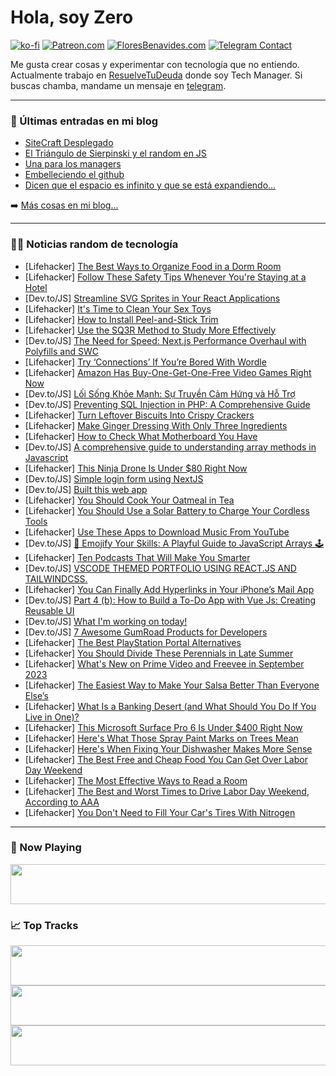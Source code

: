 # Hola, soy Zero

[![ko-fi](https://ko-fi.com/img/githubbutton_sm.svg)](https://ko-fi.com/J3J4N0LUK)
[![Patreon.com](https://img.shields.io/endpoint.svg?url=https%3A%2F%2Fshieldsio-patreon.vercel.app%2Fapi%3Fusername%3Dzerodragon%26type%3Dpatrons&style=for-the-badge)](https://patreon.com/zerodragon)
[![FloresBenavides.com](https://img.shields.io/website?down_message=oops&label=MiBlog&style=for-the-badge&up_message=online&url=https%3A%2F%2Ffloresbenavides.com)](https://floresbenavides.com)
[![Telegram Contact](https://img.shields.io/badge/escr%C3%ADbeme-ZeroDragon-%2326A5E4?style=for-the-badge&logo=telegram)](https://t.me/zerodragon)

Me gusta crear cosas y experimentar con tecnología que no entiendo.
Actualmente trabajo en [ResuelveTuDeuda](http://github.com/resuelve) donde soy Tech Manager.
Si buscas chamba, mandame un mensaje en [telegram](https://t.me/zerodragon).

---

### 📕 Últimas entradas en mi blog
<!-- BLOG-POST-LIST:START -->
- [SiteCraft Desplegado](https://floresbenavides.com/sitecraft-desplegado/)
- [El Triángulo de Sierpinski y el random en JS](https://floresbenavides.com/el-triangulo-de-sierpinski-y-el-random-en-js/)
- [Una para los managers](https://floresbenavides.com/una-para-los-managers/)
- [Embelleciendo el github](https://floresbenavides.com/embelleciendo-el-github/)
- [Dicen que el espacio es infinito y que se está expandiendo…](https://floresbenavides.com/dicen-que-el-espacio-es-infinito-y-que-se-esta-expandiendo/)
<!-- BLOG-POST-LIST:END -->

➡️ [Más cosas en mi blog...](https://floresbenavides.com)

---

### 👨‍💻 Noticias random de tecnología
<!-- TECH-POSTS:START -->
- [Lifehacker] [The Best Ways to Organize Food in a Dorm Room](https://lifehacker.com/the-best-ways-to-organize-food-in-a-dorm-room-1850780610?utm_source=regular)
- [Lifehacker] [Follow These Safety Tips Whenever You&#39;re Staying at a Hotel](https://lifehacker.com/follow-these-safety-tips-whenever-youre-staying-at-a-ho-1850780570?utm_source=regular)
- [Dev.to/JS] [Streamline SVG Sprites in Your React Applications](https://dev.to/simprl/streamline-svg-sprites-in-your-react-applications-37c)
- [Lifehacker] [It&#39;s Time to Clean Your Sex Toys](https://lifehacker.com/how-to-clean-your-sex-toys-1848691835?utm_source=regular)
- [Lifehacker] [How to Install Peel-and-Stick Trim](https://lifehacker.com/how-to-install-peel-and-stick-trim-1850779445?utm_source=regular)
- [Lifehacker] [Use the SQ3R Method to Study More Effectively](https://lifehacker.com/use-the-sq3r-method-to-study-more-effectively-1850780175?utm_source=regular)
- [Dev.to/JS] [The Need for Speed: Next.js Performance Overhaul with Polyfills and SWC](https://dev.to/kanav/the-need-for-speed-nextjs-performance-overhaul-with-polyfills-and-swc-49g4)
- [Lifehacker] [Try ‘Connections’ If You’re Bored With Wordle](https://lifehacker.com/how-to-play-connections-1850534478?utm_source=regular)
- [Lifehacker] [Amazon Has Buy-One-Get-One-Free Video Games Right Now](https://lifehacker.com/amazon-has-buy-one-get-one-free-video-games-right-now-1850780431?utm_source=regular)
- [Dev.to/JS] [Lối Sống Khỏe Mạnh: Sự Truyền Cảm Hứng và Hỗ Trợ](https://dev.to/emeovat/loi-song-khoe-manh-su-truyen-cam-hung-va-ho-tro-3amm)
- [Dev.to/JS] [Preventing SQL Injection in PHP: A Comprehensive Guide](https://dev.to/iamcymentho/preventing-sql-injection-in-php-a-comprehensive-guide-1l)
- [Lifehacker] [Turn Leftover Biscuits Into Crispy Crackers](https://lifehacker.com/turn-leftover-biscuits-into-crispy-crackers-1850779992?utm_source=regular)
- [Lifehacker] [Make Ginger Dressing With Only Three Ingredients](https://lifehacker.com/this-ginger-dressing-tastes-exactly-like-it-came-from-a-1827997044?utm_source=regular)
- [Lifehacker] [How to Check What Motherboard You Have](https://lifehacker.com/how-to-check-what-motherboard-you-have-1850776539?utm_source=regular)
- [Dev.to/JS] [A comprehensive guide to understanding array methods in Javascript](https://dev.to/isreal/a-comprehensive-guide-to-understanding-array-methods-in-javascript-lgd)
- [Lifehacker] [This Ninja Drone Is Under $80 Right Now](https://lifehacker.com/this-ninja-drone-is-under-80-right-now-1850770873?utm_source=regular)
- [Dev.to/JS] [Simple login form using NextJS](https://dev.to/kssaiteja/simple-login-form-using-nextjs-1hdg)
- [Dev.to/JS] [Built this web app](https://dev.to/18xdeveloper/built-this-web-app-3122)
- [Lifehacker] [You Should Cook Your Oatmeal in Tea](https://lifehacker.com/you-should-cook-oatmeal-in-your-morning-cup-of-tea-1849631713?utm_source=regular)
- [Lifehacker] [You Should Use a Solar Battery to Charge Your Cordless Tools](https://lifehacker.com/you-should-use-a-solar-battery-to-charge-your-cordless-1850779413?utm_source=regular)
- [Lifehacker] [Use These Apps to Download Music From YouTube](https://lifehacker.com/how-to-download-music-from-youtube-1850779521?utm_source=regular)
- [Dev.to/JS] [🌟 Emojify Your Skills: A Playful Guide to JavaScript Arrays 🕹️](https://dev.to/mike-at-redspace/emojify-your-array-skills-mastering-javascript-methods-3ga9)
- [Lifehacker] [Ten Podcasts That Will Make You Smarter](https://lifehacker.com/podcasts-that-will-make-you-smarter-1850777961?utm_source=regular)
- [Dev.to/JS] [VSCODE THEMED PORTFOLIO USING REACT.JS AND TAILWINDCSS.](https://dev.to/manavss/vscode-themed-portfolio-3bl7)
- [Lifehacker] [You Can Finally Add Hyperlinks in Your iPhone’s Mail App](https://lifehacker.com/you-can-finally-add-hyperlinks-in-your-iphone-s-mail-ap-1850779455?utm_source=regular)
- [Dev.to/JS] [Part 4 &lpar;b&rpar;: How to Build a To-Do App with Vue Js: Creating Reusable UI](https://dev.to/miracool/part-4-b-how-to-build-a-to-do-app-with-vue-js-creating-reusable-ui-5en8)
- [Dev.to/JS] [What I&#39;m working on today!](https://dev.to/olacoder/what-im-working-on-today-4d52)
- [Dev.to/JS] [7 Awesome GumRoad Products for Developers](https://dev.to/surajondev/7-awesome-gumroad-products-for-developers-2fk9)
- [Lifehacker] [The Best PlayStation Portal Alternatives](https://lifehacker.com/best-playstation-portal-alternatives-1850779462?utm_source=regular)
- [Lifehacker] [You Should Divide These Perennials in Late Summer](https://lifehacker.com/you-should-divide-these-perennials-in-late-summer-1850779259?utm_source=regular)
- [Lifehacker] [What&#39;s New on Prime Video and Freevee in September 2023](https://lifehacker.com/whats-new-on-prime-video-and-freevee-in-september-2023-1850779156?utm_source=regular)
- [Lifehacker] [The Easiest Way to Make Your Salsa Better Than Everyone Else’s](https://lifehacker.com/the-easiest-way-to-make-your-salsa-better-than-everyone-1850775271?utm_source=regular)
- [Lifehacker] [What Is a Banking Desert &lpar;and What Should You Do If You Live in One&rpar;?](https://lifehacker.com/what-is-a-banking-desert-and-what-should-you-do-if-you-1850774640?utm_source=regular)
- [Lifehacker] [This Microsoft Surface Pro 6 Is Under $400 Right Now](https://lifehacker.com/this-microsoft-surface-pro-6-is-under-400-right-now-1850776714?utm_source=regular)
- [Lifehacker] [Here&#39;s What Those Spray Paint Marks on Trees Mean](https://lifehacker.com/heres-what-those-spray-paint-marks-on-trees-mean-1850770547?utm_source=regular)
- [Lifehacker] [Here&#39;s When Fixing Your Dishwasher Makes More Sense](https://lifehacker.com/heres-when-fixing-your-dishwasher-makes-more-sense-1850770539?utm_source=regular)
- [Lifehacker] [The Best Free and Cheap Food You Can Get Over Labor Day Weekend](https://lifehacker.com/the-best-free-and-cheap-food-you-can-get-over-labor-day-1850770533?utm_source=regular)
- [Lifehacker] [The Most Effective Ways to Read a Room](https://lifehacker.com/the-most-effective-ways-to-read-a-room-1850770621?utm_source=regular)
- [Lifehacker] [The Best and Worst Times to Drive Labor Day Weekend, According to AAA](https://lifehacker.com/the-best-and-worst-times-to-drive-labor-day-weekend-ac-1850770624?utm_source=regular)
- [Lifehacker] [You Don&#39;t Need to Fill Your Car&#39;s Tires With Nitrogen](https://lifehacker.com/you-dont-need-to-fill-your-cars-tires-with-nitrogen-1850770632?utm_source=regular)<!-- TECH-POSTS:END -->

---

### 🎵 Now Playing
<a href="https://spotify-now-playing-dun.vercel.app/now-playing?open"><img src="https://spotify-now-playing-dun.vercel.app/now-playing" width="540" height="64"></a>

### 📈 Top Tracks
<a href="https://spotify-now-playing-dun.vercel.app/top-tracks?i=1&open"><img src="https://spotify-now-playing-dun.vercel.app/top-tracks?i=1" width="540" height="64"></a>
<a href="https://spotify-now-playing-dun.vercel.app/top-tracks?i=2&open"><img src="https://spotify-now-playing-dun.vercel.app/top-tracks?i=2" width="540" height="64"></a>
<a href="https://spotify-now-playing-dun.vercel.app/top-tracks?i=3&open"><img src="https://spotify-now-playing-dun.vercel.app/top-tracks?i=3" width="540" height="64"></a>
